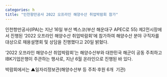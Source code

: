 ```yaml
---
categories: h
title: "인천항만공사 2022 오프라인 해양수산 취업박람회 참가"
---
```







인천항만공사(IPA)는 지난 16일 부산 벡스코(부산 해운대구 APEC로 55) 제2전시장에서 진행된 &lsquo;2022 오프라인 해양수산 취업박람회&rsquo;에 참가하여 해양수산 분야 구직자를 대상으로 채용설명회 및 상담을 진행했다고 20일 밝혔다.

&lsquo;2022 오프라인 해양수산 취업박람회&rsquo;는 해양수산부와 대한민국 해군이 공동 주최하고 IBK기업은행이 주관하는 행사로, 지난 6월 온라인으로 진행된 바 있다.

박람회에서는 ▲일자리정보관(해양수산부 등 주최&middot;후원 6개 &nbsp;기관)